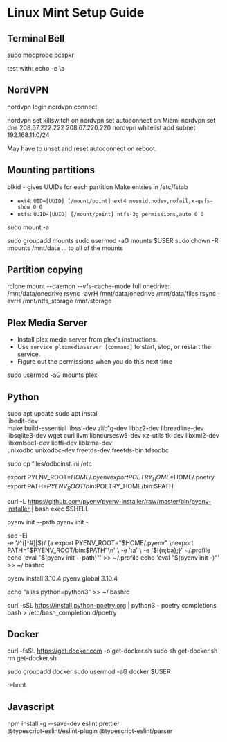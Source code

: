 # Linux Mint Setup Guide

## Terminal Bell

sudo modprobe pcspkr

test with:
echo -e \\a


## NordVPN

nordvpn login
nordvpn connect

nordvpn set killswitch on
nordvpn set autoconnect on Miami
nordvpn set dns 208.67.222.222 208.67.220.220
nordvpn whitelist add subnet 192.168.11.0/24

May have to unset and reset autoconnect on reboot.


## Mounting partitions

blkid - gives UUIDs for each partition
Make entries in /etc/fstab
- `ext4`: `UID=[UUID] [/mount/point] ext4 nosuid,nodev,nofail,x-gvfs-show 0 0`
- `ntfs`: `UUID=[UUID] [/mount/point] ntfs-3g permissions,auto 0 0`

sudo mount -a

sudo groupadd mounts
sudo usermod -aG mounts $USER
sudo chown -R :mounts /mnt/data
... to all of the mounts


## Partition copying

rclone mount --daemon --vfs-cache-mode full onedrive: /mnt/data/onedrive
rsync -avrH /mnt/data/onedrive /mnt/data/files
rsync -avrH /mnt/ntfs_storage /mnt/storage


## Plex Media Server

- Install plex media server from plex's instructions.
- Use `service plexmediaserver [command]` to start, stop, or restart the service.
- Figure out the permissions when you do this next time

sudo usermod -aG mounts plex


## Python

sudo apt update
sudo apt install \
	libedit-dev \
	make build-essential libssl-dev zlib1g-dev libbz2-dev libreadline-dev \
	libsqlite3-dev wget curl llvm libncursesw5-dev xz-utils tk-dev libxml2-dev \
	libxmlsec1-dev libffi-dev liblzma-dev \
	unixodbc unixodbc-dev freetds-dev freetds-bin tdsodbc

sudo cp files/odbcinst.ini /etc

export PYENV_ROOT=$HOME/.pyenv
export POETRY_HOME=$HOME/.poetry
export PATH=$PYENV_ROOT/bin:$POETRY_HOME/bin:$PATH

curl -L https://github.com/pyenv/pyenv-installer/raw/master/bin/pyenv-installer | bash
exec $SHELL

pyenv init --path
pyenv init -

sed -Ei \
	-e '/^([^#]|$)/ {a export PYENV_ROOT="$HOME/.pyenv" \nexport PATH="$PYENV_ROOT/bin:$PATH"\n' \
	-e ':a' \
	-e '$!{n;ba};}' ~/.profile
echo 'eval "$(pyenv init --path)"' >> ~/.profile
echo 'eval "$(pyenv init -)"' >> ~/.bashrc

pyenv install 3.10.4
pyenv global 3.10.4

echo "alias python=python3" >> ~/.bashrc

curl -sSL https://install.python-poetry.org | python3 -
poetry completions bash > /etc/bash_completion.d/poetry


## Docker

curl -fsSL https://get.docker.com -o get-docker.sh
sudo sh get-docker.sh
rm get-docker.sh

sudo groupadd docker
sudo usermod -aG docker $USER

reboot


## Javascript

npm install -g --save-dev eslint prettier \
    @typescript-eslint/eslint-plugin @typescript-eslint/parser
